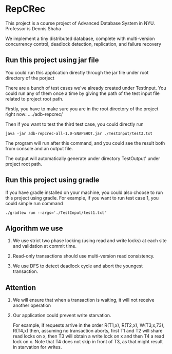 # RepCRec

This project is a course project of Advanced Database System in NYU. 
Professor is Dennis Shaha

We implement a tiny distributed database, complete
with multi-version concurrency control, deadlock detection, replication, and
failure recovery

## Run this project using jar file
You could run this application directly through the jar file under root directory of the porject

There are a bunch of test cases we've already created under TestInput. You could run any of them once a time by giving the path of the test input file related to project root path.

Firstly, you have to make sure you are in the root directory of the project right now: ..../adb-repcrec/ 

Then if you want to test the third test case, you could directly run

```
java -jar adb-repcrec-all-1.0-SNAPSHOT.jar ./TestInput/test3.txt
```

The program will run after this command, and you could see the result both from console and an output file.

The output will automatically generate under directory TestOutput' under project root path.

## Run this project using gradle

If you have gradle installed on your machine, you could also choose to run this project using
gradle. For example, if you want to run test case 1, you could simple run command

```$xslt
./gradlew run --args='./TestInput/test1.txt'
```
## Algorithm we use

1. We use strict two phase locking (using read and write locks) at each site and validation at commit time.

2. Read-only transactions should use multi-version read consistency.

3. We use DFS to detect deadlock cycle and abort the youngest transaction.

## Attention

1. We will ensure that when a transaction is waiting, it will not receive another operation

2. Our application could prevent write starvation. 

   For example, if requests arrive in the order R(T1,x), R(T2,x), W(T3,x,73), R(T4,x) then,
   assuming no transaction aborts, first T1 and T2 will share read locks on x, 
   then T3 will obtain a write lock on x and then T4 a read lock on x. Note that T4 does not skip in front of T3, 
   as that might result in starvation for writes.


